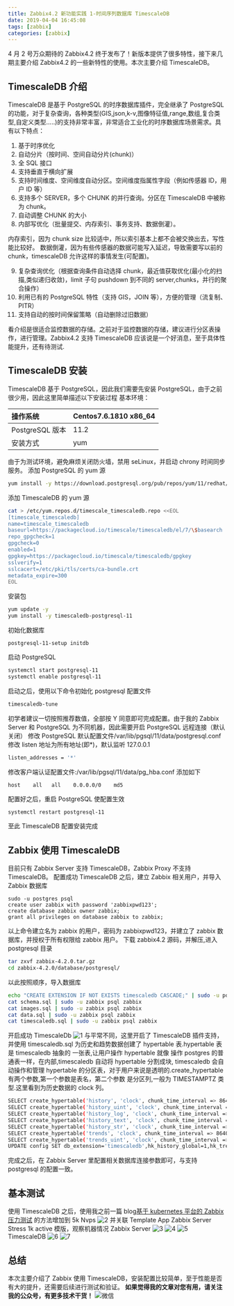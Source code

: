 ```yaml
---
title: Zabbix4.2 新功能实践 1-时间序列数据库 TimescaleDB
date: 2019-04-04 16:45:08
tags: [zabbix]
categories: [zabbix]
---
```


4 月 2 号万众期待的 Zabbix4.2 终于发布了！新版本提供了很多特性，接下来几期主要介绍 Zabbix4.2 的一些新特性的使用。本次主要介绍 TimescaleDB。

## TimescaleDB 介绍

TimescaleDB 是基于 PostgreSQL 的时序数据库插件，完全继承了 PostgreSQL 的功能，对于复杂查询，各种类型(GIS,json,k-v,图像特征值,range,数组,复合类型,自定义类型.....)的支持非常丰富，非常适合工业化的时序数据库场景需求。具有以下特点：

1. 基于时序优化
2. 自动分片（按时间、空间自动分片(chunk)）
3. 全 SQL 接口
4. 支持垂直于横向扩展
5. 支持时间维度、空间维度自动分区。空间维度指属性字段（例如传感器 ID，用户 ID 等）
6. 支持多个 SERVER，多个 CHUNK 的并行查询。分区在 TimescaleDB 中被称为 chunk。
7. 自动调整 CHUNK 的大小
8. 内部写优化（批量提交、内存索引、事务支持、数据倒灌）。

内存索引，因为 chunk size 比较适中，所以索引基本上都不会被交换出去，写性能比较好。
数据倒灌，因为有些传感器的数据可能写入延迟，导致需要写以前的 chunk，timescaleDB 允许这样的事情发生(可配置)。

9. 复杂查询优化（根据查询条件自动选择 chunk，最近值获取优化(最小化的扫描,类似递归收敛)，limit 子句 pushdown 到不同的 server,chunks，并行的聚合操作）
10. 利用已有的 PostgreSQL 特性（支持 GIS，JOIN 等），方便的管理（流复制、PITR）
11. 支持自动的按时间保留策略（自动删除过旧数据）

看介绍是很适合监控数据的存储。之前对于监控数据的存储，建议进行分区表操作，进行管理。Zabbix4.2 支持 TimescaleDB 应该说是一个好消息，至于具体性能提升，还有待测试.

## TimescaleDB 安装

TimescaleDB 基于 PostgreSQL，因此我们需要先安装 PostgreSQL，由于之前很少用，因此这里简单描述以下安装过程
基本环境：

| 操作系统        | Centos7.6.1810 x86_64 |
| :-------------- | :-------------------- |
| PostgreSQL 版本 | 11.2                  |
| 安装方式        | yum                   |

由于为测试环境，避免麻烦关闭防火墙，禁用 seLinux，并启动 chrony 时间同步服务。
添加 PostgreSQL 的 yum 源

```bash
yum install -y https://download.postgresql.org/pub/repos/yum/11/redhat/rhel-7-x86_64/pgdg-centos11-11-2.noarch.rpm
```

添加 TimescaleDB 的 yum 源

```bash
cat > /etc/yum.repos.d/timescale_timescaledb.repo <<EOL
[timescale_timescaledb]
name=timescale_timescaledb
baseurl=https://packagecloud.io/timescale/timescaledb/el/7/\$basearch
repo_gpgcheck=1
gpgcheck=0
enabled=1
gpgkey=https://packagecloud.io/timescale/timescaledb/gpgkey
sslverify=1
sslcacert=/etc/pki/tls/certs/ca-bundle.crt
metadata_expire=300
EOL
```

安装包

```bash
yum update -y
yum install -y timescaledb-postgresql-11
```

初始化数据库

```
postgresql-11-setup initdb
```

启动 PostgreSQL

```bash
systemctl start postgresql-11
systemctl enable postgresql-11
```

启动之后，使用以下命令初始化 postgresql 配置文件

```bash
timescaledb-tune
```

初学者建议一切按照推荐数值，全部按 Y 同意即可完成配置。由于我的 Zabbix Server 和 PostgreSQL 为不同机器，因此需要开启 PostgreSQL 远程连接（默认关闭）
修改 PostgreSQL 默认配置文件/var/lib/pgsql/11/data/postgresql.conf
修改 listen 地址为所有地址(即\*)，默认监听 127.0.0.1

```bash
listen_addresses = '*'
```

修改客户端认证配置文件:/var/lib/pgsql/11/data/pg_hba.conf 添加如下

```bash
host    all   all    0.0.0.0/0    md5
```

配置好之后，重启 PostgreSQL 使配置生效

```
systemctl restart postgresql-11
```

至此 TimescaleDB 配置安装完成

## Zabbix 使用 TimescaleDB

目前只有 Zabbix Server 支持 TimescaleDB，Zabbix Proxy 不支持 TimescaleDB。
配置成功 TimescaleDB 之后，建立 Zabbix 相关用户，并导入 Zabbix 数据库

```
sudo -u postgres psql
create user zabbix with password 'zabbixpwd123';
create database zabbix owner zabbix;
grant all privileges on database zabbix to zabbix;
```

以上命令建立名为 zabbix 的用户，密码为 zabbixpwd123，并建立了 zabbix 数据库，并授权于所有权限给 zabbix 用户。
下载 zabbix4.2 源码，并解压,进入 postgresql 目录

```bash
tar zxvf zabbix-4.2.0.tar.gz
cd zabbix-4.2.0/database/postgresql/
```

以此按照顺序，导入数据库

```bash
echo "CREATE EXTENSION IF NOT EXISTS timescaledb CASCADE;" | sudo -u postgres psql zabbix
cat schema.sql | sudo -u zabbix psql zabbix
cat images.sql | sudo -u zabbix psql zabbix
cat data.sql | sudo -u zabbix psql zabbix
cat timescaledb.sql | sudo -u zabbix psql zabbix
```

开启成功 TimescaleDb
![1](https://img.cactifans.com/wp-content/uploads/2019/04/70FC7FC8-2EC1-413D-A72F-D8BBD1D4C015-1024x379.jpg)
与平常不同，这里开启了 TimescaleDB 插件支持，并使用 timescaledb.sql 为历史和趋势数据创建了 hypertable 表.hypertable 表是 timescaledb 抽象的 一张表,让用户操作 hypertable 就像 操作 postgres 的普通表一样，在内部,timescaledb 自动将 hypertable 分割成块, timescaledb 会自动操作和管理 hypertable 的分区表，对于用户来说是透明的.create_hypertable 有两个参数,第一个参数是表名，第二个参数 是分区列,一般为 TIMESTAMPTZ 类型.这里看到为历史数据的 clock 列。

```bash
SELECT create_hypertable('history', 'clock', chunk_time_interval => 86400, migrate_data => true);
SELECT create_hypertable('history_uint', 'clock', chunk_time_interval => 86400, migrate_data => true);
SELECT create_hypertable('history_log', 'clock', chunk_time_interval => 86400, migrate_data => true);
SELECT create_hypertable('history_text', 'clock', chunk_time_interval => 86400, migrate_data => true);
SELECT create_hypertable('history_str', 'clock', chunk_time_interval => 86400, migrate_data => true);
SELECT create_hypertable('trends', 'clock', chunk_time_interval => 86400, migrate_data => true);
SELECT create_hypertable('trends_uint', 'clock', chunk_time_interval => 86400, migrate_data => true);
UPDATE config SET db_extension='timescaledb',hk_history_global=1,hk_trends_global=1;
```

完成之后，在 Zabbix Server 里配置相关数据库连接参数即可，与支持 postgresql 的配置一致。

## 基本测试

使用 TimescaleDB 之后，使用我之前一篇 blog[基于 kubernetes 平台的 Zabbix 压力测试](https://blog.cactifans.com/2019/01/22/%E5%9F%BA%E4%BA%8Ekubernetes%E5%B9%B3%E5%8F%B0%E7%9A%84Zabbix%E5%8E%8B%E5%8A%9B%E6%B5%8B%E8%AF%95/) 的方法增加到 5k Nvps
![2](https://img.cactifans.com/wp-content/uploads/2019/04/4B570A96-4559-44FA-BBB3-A9BD7C378EBF.jpg)
并关联 Template App Zabbix Server Stress 1k active 模版，观察机器情况
Zabbix Server
![3](https://img.cactifans.com/wp-content/uploads/2019/04/607BC706-F1BD-402F-98C4-C167A5DA9774-1024x350.jpg)
![4](https://img.cactifans.com/wp-content/uploads/2019/04/1C4D37CC-F84A-47CB-B2FC-C669169C971B-1024x336.jpg)
![5](https://img.cactifans.com/wp-content/uploads/2019/04/1CA9EB8B-5130-493F-B459-316500438801-1024x500.jpg)
TimescaleDB
![6](https://img.cactifans.com/wp-content/uploads/2019/04/04B68CCB-DC92-4867-BEDD-E291EA66D1E7-1024x795.jpg)
![7](https://img.cactifans.com/wp-content/uploads/2019/04/25AE4313-12E7-40EC-A30E-99F96C5A8DA2-1024x514.jpg)

## 总结

本次主要介绍了 Zabbix 使用 TimescaleDB，安装配置比较简单，至于性能是否有大的提升，还需要后续进行测试和验证。
**如果觉得我的文章对您有用，请关注我的公众号，有更多技术干货！**
![微信](https://img.cactifans.com/wp-content/uploads/2017/12/qrcode_for_gh_5c46969f2957_258-1-1.jpg)

